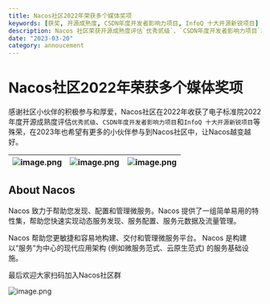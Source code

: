 ```yaml
---
title: Nacos社区2022年荣获多个媒体奖项
keywords: [获奖, 开源成熟度, CSDN年度开发者影响力项目, InfoQ 十大开源新锐项目]
description: Nacos 社区荣获开源成熟度评估`优秀贰级`、`CSDN年度开发者影响力项目`和`InfoQ 十大开源新锐项目`殊荣
date: "2023-03-20"
category: annoucement
---
```

# Nacos社区2022年荣获多个媒体奖项

感谢社区小伙伴的积极参与和厚爱，Nacos社区在2022年收获了电子标准院2022年度开源成熟度评估`优秀贰级`、`CSDN年度开发者影响力项目`和`InfoQ 十大开源新锐项目`等殊荣，在2023年也希望有更多的小伙伴参与到Nacos社区中，让Nacos越变越好。

| ![image.png](https://cdn.nlark.com/yuque/0/2023/png/1577777/1679042599739-e7841f31-4f74-427c-a6b1-15100019212b.png#averageHue=%23b8b5ae&clientId=ue18ba04c-3f94-4&from=paste&height=640&id=u5c52e5b6&name=image.png&originHeight=1280&originWidth=960&originalType=binary&ratio=2&rotation=0&showTitle=false&size=1848649&status=done&style=none&taskId=u85c6ed43-3b8b-4c06-bf69-f6002f5df35&title=&width=480) | ![image.png](https://cdn.nlark.com/yuque/0/2023/png/1577777/1679042600206-e0890689-ef18-4dd4-95b6-c3d84375d5d0.png#averageHue=%238088b2&clientId=ue18ba04c-3f94-4&from=paste&height=640&id=ubb66c1c4&name=image.png&originHeight=1280&originWidth=960&originalType=binary&ratio=2&rotation=0&showTitle=false&size=2119680&status=done&style=none&taskId=u83afbd7b-d79b-47c9-b23f-79921c8cb8a&title=&width=480) | ![image.png](https://cdn.nlark.com/yuque/0/2023/png/1577777/1679042599053-6d168221-bc17-4d88-bfde-bf69375783f8.png#averageHue=%23908a7e&clientId=ue18ba04c-3f94-4&from=paste&height=640&id=uf2bd9bae&name=image.png&originHeight=1280&originWidth=960&originalType=binary&ratio=2&rotation=0&showTitle=false&size=1304756&status=done&style=none&taskId=u9421b95d-37ea-46f2-a439-790f5893431&title=&width=480) |
| --- | --- | --- |

## About Nacos
Nacos 致力于帮助您发现、配置和管理微服务。Nacos 提供了一组简单易用的特性集，帮助您快速实现动态服务发现、服务配置、服务元数据及流量管理。

Nacos 帮助您更敏捷和容易地构建、交付和管理微服务平台。 Nacos 是构建以“服务”为中心的现代应用架构 (例如微服务范式、云原生范式) 的服务基础设施。

最后欢迎大家扫码加入Nacos社区群

![image.png](https://cdn.nlark.com/yuque/0/2023/png/1577777/1679276899363-83081d59-67c6-4501-9cf8-0d84ba7c6d7e.png#averageHue=%23c1c2c2&clientId=u9dfeac18-3281-4&from=paste&height=551&id=ubcf45e51&name=image.png&originHeight=1102&originWidth=854&originalType=binary&ratio=2&rotation=0&showTitle=false&size=155261&status=done&style=none&taskId=ud6bea1fe-b003-441b-a810-84435d2aeff&title=&width=427)
